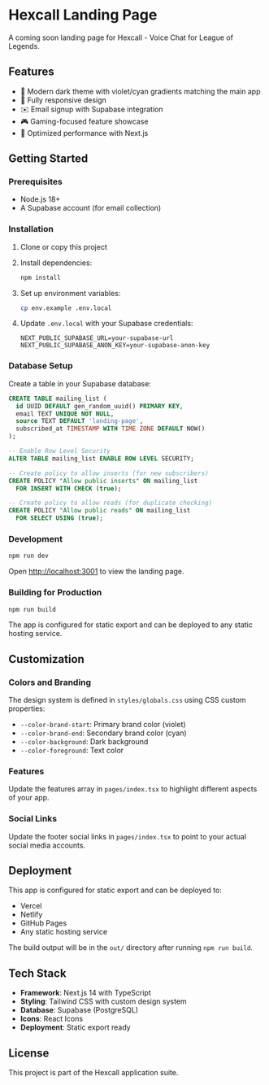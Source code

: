# Hexcall Landing Page

A coming soon landing page for Hexcall - Voice Chat for League of Legends.

## Features

- 🎨 Modern dark theme with violet/cyan gradients matching the main app
- 📱 Fully responsive design
- ✉️ Email signup with Supabase integration
- 🎮 Gaming-focused feature showcase
- 🚀 Optimized performance with Next.js

## Getting Started

### Prerequisites

- Node.js 18+ 
- A Supabase account (for email collection)

### Installation

1. Clone or copy this project
2. Install dependencies:
   ```bash
   npm install
   ```

3. Set up environment variables:
   ```bash
   cp env.example .env.local
   ```
   
4. Update `.env.local` with your Supabase credentials:
   ```
   NEXT_PUBLIC_SUPABASE_URL=your-supabase-url
   NEXT_PUBLIC_SUPABASE_ANON_KEY=your-supabase-anon-key
   ```

### Database Setup

Create a table in your Supabase database:

```sql
CREATE TABLE mailing_list (
  id UUID DEFAULT gen_random_uuid() PRIMARY KEY,
  email TEXT UNIQUE NOT NULL,
  source TEXT DEFAULT 'landing-page',
  subscribed_at TIMESTAMP WITH TIME ZONE DEFAULT NOW()
);

-- Enable Row Level Security
ALTER TABLE mailing_list ENABLE ROW LEVEL SECURITY;

-- Create policy to allow inserts (for new subscribers)
CREATE POLICY "Allow public inserts" ON mailing_list
  FOR INSERT WITH CHECK (true);

-- Create policy to allow reads (for duplicate checking)
CREATE POLICY "Allow public reads" ON mailing_list
  FOR SELECT USING (true);
```

### Development

```bash
npm run dev
```

Open [http://localhost:3001](http://localhost:3001) to view the landing page.

### Building for Production

```bash
npm run build
```

The app is configured for static export and can be deployed to any static hosting service.

## Customization

### Colors and Branding

The design system is defined in `styles/globals.css` using CSS custom properties:

- `--color-brand-start`: Primary brand color (violet)
- `--color-brand-end`: Secondary brand color (cyan)
- `--color-background`: Dark background
- `--color-foreground`: Text color

### Features

Update the features array in `pages/index.tsx` to highlight different aspects of your app.

### Social Links

Update the footer social links in `pages/index.tsx` to point to your actual social media accounts.

## Deployment

This app is configured for static export and can be deployed to:

- Vercel
- Netlify  
- GitHub Pages
- Any static hosting service

The build output will be in the `out/` directory after running `npm run build`.

## Tech Stack

- **Framework**: Next.js 14 with TypeScript
- **Styling**: Tailwind CSS with custom design system
- **Database**: Supabase (PostgreSQL)
- **Icons**: React Icons
- **Deployment**: Static export ready

## License

This project is part of the Hexcall application suite.
